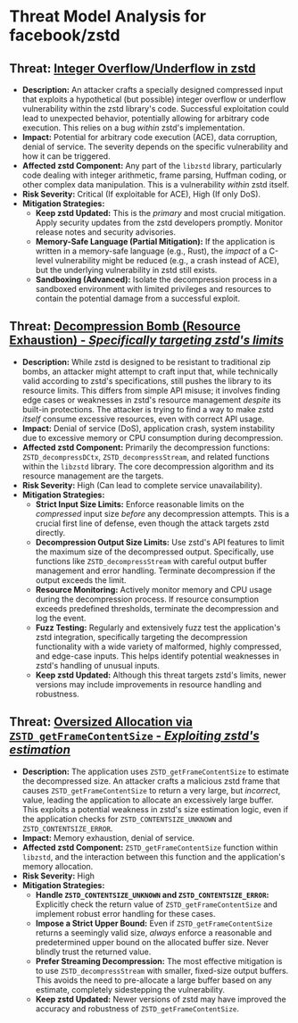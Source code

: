 # Threat Model Analysis for facebook/zstd

## Threat: [Integer Overflow/Underflow in zstd](./threats/integer_overflowunderflow_in_zstd.md)

*   **Description:** An attacker crafts a specially designed compressed input that exploits a hypothetical (but possible) integer overflow or underflow vulnerability within the zstd library's code.  Successful exploitation could lead to unexpected behavior, potentially allowing for arbitrary code execution. This relies on a bug *within* zstd's implementation.
*   **Impact:** Potential for arbitrary code execution (ACE), data corruption, denial of service. The severity depends on the specific vulnerability and how it can be triggered.
*   **Affected zstd Component:** Any part of the `libzstd` library, particularly code dealing with integer arithmetic, frame parsing, Huffman coding, or other complex data manipulation. This is a vulnerability *within* zstd itself.
*   **Risk Severity:** Critical (If exploitable for ACE), High (If only DoS).
*   **Mitigation Strategies:**
    *   **Keep zstd Updated:** This is the *primary* and most crucial mitigation. Apply security updates from the zstd developers promptly. Monitor release notes and security advisories.
    *   **Memory-Safe Language (Partial Mitigation):** If the application is written in a memory-safe language (e.g., Rust), the *impact* of a C-level vulnerability might be reduced (e.g., a crash instead of ACE), but the underlying vulnerability in zstd still exists.
    *   **Sandboxing (Advanced):** Isolate the decompression process in a sandboxed environment with limited privileges and resources to contain the potential damage from a successful exploit.

## Threat: [Decompression Bomb (Resource Exhaustion) - *Specifically targeting zstd's limits*](./threats/decompression_bomb__resource_exhaustion__-_specifically_targeting_zstd's_limits.md)

*   **Description:** While zstd is designed to be resistant to traditional zip bombs, an attacker might attempt to craft input that, while technically valid according to zstd's specifications, still pushes the library to its resource limits. This differs from simple API misuse; it involves finding edge cases or weaknesses in zstd's resource management *despite* its built-in protections. The attacker is trying to find a way to make zstd *itself* consume excessive resources, even with correct API usage.
*   **Impact:** Denial of service (DoS), application crash, system instability due to excessive memory or CPU consumption during decompression.
*   **Affected zstd Component:** Primarily the decompression functions: `ZSTD_decompressDCtx`, `ZSTD_decompressStream`, and related functions within the `libzstd` library. The core decompression algorithm and its resource management are the targets.
*   **Risk Severity:** High (Can lead to complete service unavailability).
*   **Mitigation Strategies:**
    *   **Strict Input Size Limits:** Enforce reasonable limits on the *compressed* input size *before* any decompression attempts. This is a crucial first line of defense, even though the attack targets zstd directly.
    *   **Decompression Output Size Limits:** Use zstd's API features to limit the maximum size of the decompressed output. Specifically, use functions like `ZSTD_decompressStream` with careful output buffer management and error handling. Terminate decompression if the output exceeds the limit.
    *   **Resource Monitoring:** Actively monitor memory and CPU usage during the decompression process. If resource consumption exceeds predefined thresholds, terminate the decompression and log the event.
    *   **Fuzz Testing:** Regularly and extensively fuzz test the application's zstd integration, specifically targeting the decompression functionality with a wide variety of malformed, highly compressed, and edge-case inputs. This helps identify potential weaknesses in zstd's handling of unusual inputs.
    * **Keep zstd Updated:** Although this threat targets zstd's limits, newer versions may include improvements in resource handling and robustness.

## Threat: [Oversized Allocation via `ZSTD_getFrameContentSize` - *Exploiting zstd's estimation*](./threats/oversized_allocation_via__zstd_getframecontentsize__-_exploiting_zstd's_estimation.md)

*   **Description:** The application uses `ZSTD_getFrameContentSize` to estimate the decompressed size. An attacker crafts a malicious zstd frame that causes `ZSTD_getFrameContentSize` to return a very large, but *incorrect*, value, leading the application to allocate an excessively large buffer. This exploits a potential weakness in zstd's size estimation logic, even if the application checks for `ZSTD_CONTENTSIZE_UNKNOWN` and `ZSTD_CONTENTSIZE_ERROR`.
*   **Impact:** Memory exhaustion, denial of service.
*   **Affected zstd Component:** `ZSTD_getFrameContentSize` function within `libzstd`, and the interaction between this function and the application's memory allocation.
*   **Risk Severity:** High
*   **Mitigation Strategies:**
    *   **Handle `ZSTD_CONTENTSIZE_UNKNOWN` and `ZSTD_CONTENTSIZE_ERROR`:** Explicitly check the return value of `ZSTD_getFrameContentSize` and implement robust error handling for these cases.
    *   **Impose a Strict Upper Bound:** Even if `ZSTD_getFrameContentSize` returns a seemingly valid size, *always* enforce a reasonable and predetermined upper bound on the allocated buffer size. Never blindly trust the returned value.
    *   **Prefer Streaming Decompression:** The most effective mitigation is to use `ZSTD_decompressStream` with smaller, fixed-size output buffers. This avoids the need to pre-allocate a large buffer based on any estimate, completely sidestepping the vulnerability.
    * **Keep zstd Updated:** Newer versions of zstd may have improved the accuracy and robustness of `ZSTD_getFrameContentSize`.

